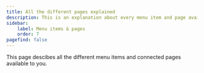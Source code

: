 ```yaml
---
title: All the different pages explained
description: This is an explanation about every menu item and page available.
sidebar:
    label: Menu items & pages
    order: 7
pagefind: false
---
```


This page descibes all the different menu items and connected pages available to you. 

